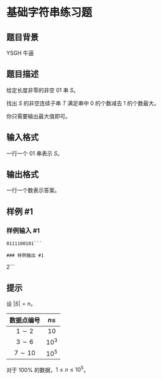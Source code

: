 # 基础字符串练习题

## 题目背景

YSGH 牛逼

## 题目描述

给定长度非零的非空 01 串 $S$。

找出 $S$ 的非空连续子串 $T$ 满足串中 0 的个数减去 1 的个数最大。

你只需要输出最大值即可。

## 输入格式

一行一个 01 串表示 $S$。

## 输出格式

一行一个数表示答案。

## 样例 #1

### 样例输入 #1
```
0111100101```

### 样例输出 #1

```
2```

## 提示

设 $|S| = n$。

| 数据点编号 | $n \le$ |
| :--: | :--: |
| $1 \sim 2$ | $10$ |
| $3 \sim 6$ | ${10}^3$ |
| $7 \sim 10$ | ${10}^5$ |

对于 $100\%$ 的数据，$1 \le n \le {10}^5$。
